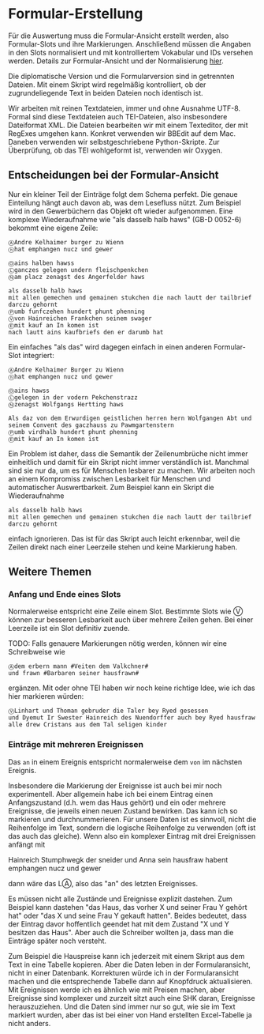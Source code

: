 # Formular-Erstellung

Für die Auswertung muss die Formular-Ansicht erstellt werden, also Formular-Slots und ihre Markierungen. Anschließend müssen die Angaben in den Slots normalisiert und mit kontrolliertem Vokabular und IDs versehen werden. Details zur Formular-Ansicht und der Normalisierung [hier](formular-ansicht.md).

Die diplomatische Version und die Formularversion sind in getrennten Dateien. Mit einem Skript wird regelmäßig kontrolliert, ob der zugrundeliegende Text in beiden Dateien noch identisch ist. 

Wir arbeiten mit reinen Textdateien, immer und ohne Ausnahme UTF-8. Formal sind diese Textdateien auch TEI-Dateien, also insbesondere Dateiformat XML. Die Dateien bearbeiten wir mit einem Texteditor, der mit RegExes umgehen kann. Konkret verwenden wir BBEdit auf dem Mac. Daneben verwenden wir selbstgeschriebene Python-Skripte. Zur Überprüfung, ob das TEI wohlgeformt ist, verwenden wir Oxygen.


## Entscheidungen bei der Formular-Ansicht

Nur ein kleiner Teil der Einträge folgt dem Schema perfekt. Die genaue Einteilung hängt auch davon ab, was dem Lesefluss nützt. Zum Beispiel wird in den Gewerbüchern das Objekt oft wieder aufgenommen. Eine komplexe Wiederaufnahme wie "als dasselb halb haws" (GB-D 0052-6) bekommt eine eigene Zeile:

```
ⒶAndre Kelhaimer burger zu Wienn 
ⓗhat emphangen nucz und gewer 

Ⓞains halben hawss 
Ⓛganczes gelegen undern fleischpenkchen 
Ⓝam placz zenagst des Angerfelder haws 
```

```
als dasselb halb haws 
mit allen gemechen und gemainen stukchen die nach lautt der tailbrief darczu gehornt 
Ⓟumb funfczehen hundert phunt phenning 
Ⓥvon Hainreichen Frankchen seinem swager 
Ⓔmit kauf an In komen ist 
nach lautt ains kaufbriefs den er darumb hat 
```

Ein einfaches "als das" wird dagegen einfach in einen anderen Formular-Slot integriert:

```
ⒶAndre Kelhaimer Burger zu Wienn 
ⓗhat emphangen nucz und gewer 

Ⓞains hawss 
Ⓛgelegen in der vodern Pekchenstrazz 
Ⓝzenagst Wolfgangs Hertting haws 
```

```
Als daz von dem Erwurdigen geistlichen herren hern Wolfgangen Abt und seinem Convent des gaczhauss zu Pawmgartenstern 
Ⓟumb virdhalb hundert phunt phenning 
Ⓔmit kauf an In komen ist 
```

Ein Problem ist daher, dass die Semantik der Zeilenumbrüche nicht immer einheitlich und damit für ein Skript nicht immer verständlich ist. Manchmal sind sie nur da, um es für Menschen lesbarer zu machen. Wir arbeiten noch an einem Kompromiss zwischen Lesbarkeit für Menschen und automatischer Auswertbarkeit. Zum Beispiel kann ein Skript die Wiederaufnahme 

```
als dasselb halb haws 
mit allen gemechen und gemainen stukchen die nach lautt der tailbrief darczu gehornt 
```

einfach ignorieren. Das ist für das Skript auch leicht erkennbar, weil die Zeilen direkt nach einer Leerzeile stehen und keine Markierung haben.

## Weitere Themen

### Anfang und Ende eines Slots

Normalerweise entspricht eine Zeile einem Slot. Bestimmte Slots wie Ⓥ können zur besseren Lesbarkeit auch über mehrere Zeilen gehen. Bei einer Leerzeile ist ein Slot definitiv zuende. 

TODO: Falls genauere Markierungen nötig werden, können wir eine Schreibweise wie 

```
Ⓐdem erbern mann #Veiten dem Valkchner#
und frawn #Barbaren seiner hausfrawn#
```

ergänzen. Mit oder ohne TEI haben wir noch keine richtige Idee, wie ich das hier markieren würden:

```
ⓋLinhart und Thoman gebruder die Taler bey Ryed gesessen 
und Dyemut Ir Swester Hainreich des Nuendorffer auch bey Ryed hausfraw 
alle drew Cristans aus dem Tal seligen kinder
```

### Einträge mit mehreren Ereignissen

Das `an` in einem Ereignis entspricht normalerweise dem `von` im nächsten Ereignis. 

Insbesondere die Markierung der Ereignisse ist auch bei mir noch experimentell. Aber allgemein habe ich bei einem Eintrag einen Anfangszustand (d.h. wem das Haus gehört) und ein oder mehrere Ereignisse, die jeweils einen neuen Zustand bewirken. Das kann ich so markieren und durchnummerieren. Für unsere Daten ist es sinnvoll, nicht die Reihenfolge im Text, sondern die logische Reihenfolge zu verwenden (oft ist das auch das gleiche). Wenn also ein komplexer Eintrag mit drei Ereignissen anfängt mit

Hainreich Stumphwegk der sneider und Anna sein hausfraw 
habent emphangen nucz und gewer 

dann wäre das LⒶ, also das "an" des letzten Ereignisses.

Es müssen nicht alle Zustände und Ereignisse explizit dastehen. Zum Beispiel kann dastehen "das Haus, das vorher X und seiner Frau Y gehört hat" oder "das X und seine Frau Y gekauft hatten". Beides bedeutet, dass der Eintrag davor hoffentlich geendet hat mit dem Zustand "X und Y besitzen das Haus". Aber auch die Schreiber wollten ja, dass man die Einträge später noch versteht. 

Zum Beispiel die Hauspreise kann ich jederzeit mit einem Skript aus dem Text in eine Tabelle kopieren. Aber die Daten leben in der Formularansicht, nicht in einer Datenbank. Korrekturen würde ich in der Formularansicht machen und die entsprechende Tabelle dann auf Knopfdruck aktualisieren. Mit Ereignissen werde ich es ähnlich wie mit Preisen machen, aber Ereignisse sind komplexer und zurzeit sitzt auch eine SHK daran, Ereignisse herauszuziehen. Und die Daten sind immer nur so gut, wie sie im Text markiert wurden, aber das ist bei einer von Hand erstellten Excel-Tabelle ja nicht anders. 


